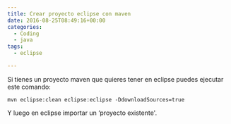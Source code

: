 ```yaml
---
title: Crear proyecto eclipse con maven
date: 2016-08-25T08:49:16+00:00
categories:
  - Coding
  - java
tags:
  - eclipse

---
```

Si tienes un proyecto maven que quieres tener en eclipse puedes ejecutar este comando:

`mvn eclipse:clean eclipse:eclipse -DdownloadSources=true`

Y luego en eclipse importar un &#8216;proyecto existente'.